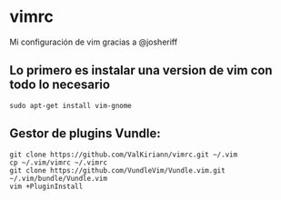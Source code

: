# vimrc
Mi configuración de vim gracias a @josheriff

## Lo primero es instalar una version de vim con todo lo necesario

```
sudo apt-get install vim-gnome
```

## Gestor de plugins Vundle:

```
git clone https://github.com/ValKiriann/vimrc.git ~/.vim
cp ~/.vim/vimrc ~/.vimrc
git clone https://github.com/VundleVim/Vundle.vim.git ~/.vim/bundle/Vundle.vim
vim +PluginInstall
```

